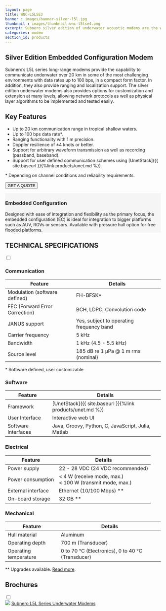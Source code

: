 ```yaml
---
layout: page
title: WNC-L5LSE3
banner : images/banner-silver-l5l.jpg
thumbnail : images/thumbnail-wnc-l5lse4.png
excerpt: Subnero silver edition of underwater acoustic modems are the workhorse communication nodes for use in general commercial deployments.
categories: modem
section_id: products
---
```


## Silver Edition Embedded Configuration Modem

Subnero’s L5L series long-range modems provide the capability to communicate underwater over 20 km in some of the most challenging environments with data rates up to 100 bps, in a compact form factor. In addition, they also provide ranging and localization support. The silver edition underwater modems also provides options for customization and extension at many levels, allowing network protocols as well as physical layer algorithms to be implemented and tested easily.

## Key Features

- Up to 20 km communication range in tropical shallow waters.
- Up to 100 bps data rate\*.
- Ranging functionality with 1 m precision.
- Doppler resilience of ±4 knots or better.
- Support for arbitrary waveform transmission as well as recording (passband, baseband).
- Support for user defined communication schemes using [UnetStack]({{ site.baseurl }}{%link products/unet.md %}).

\* Depending on channel conditions and reliability requirements.

<a href="mailto:sales@subnero.com"><button type="button">GET A QUOTE</button></a>

<div class='full' style='background: #f5f5f5'>

  <div class ='media product' >
    <img class = "align-self-start mr-3" alt="" src="{{site.baseurl}}/images/boxart-wnc-l5lse4.png"/>
    <div class='media-body product product-content'>
    <h3 style="text-transform: none;" id="surface">Embedded Configuration</h3>
        <p>Designed with ease of integration and flexibility as the primary focus, the embedded configuration (EC) is ideal for integration to bigger platforms such as AUV, ROVs or sensors. Available with pressure hull option for free flooded platforms.</p>
    </div>
  </div>
</div>

<div class='two spacing'></div>

<div class='wrap-collapsible'>
<h2 style="text-transform: none;" id="s_techspec">TECHNICAL SPECIFICATIONS</h2>
<input id ='tech-specs' class='toggle' type='checkbox'>
<label class='lbl-toggle' for='tech-specs'></label>
<div class='collapsible-content' markdown="1">


### Communication

| Feature                                | Details                                   |
| -------------------------------------- | ----------------------------------------- |
| Modulation (software defined)          | FH-BFSK\*                                 |
| FEC (Forward Error Correction)         | BCH, LDPC, Convolution code               |
| JANUS support                          | Yes, subject to operating frequency band  |
| Carrier frequency                      | 5 kHz                                     |
| Bandwidth                              | 1 kHz (4.5 - 5.5 kHz)                     |
| Source level                           | 185 dB re 1 µPa @ 1 m rms (nominal)       |

\* Software defined, user customizable
### Software

| Feature                                | Details                                   |
| -------------------------------------- | ----------------------------------------- |
| Framework                              | [UnetStack]({{ site.baseurl }}{%link products/unet.md %})|
| User Interface                         | Interactive web UI                        |
| Software Interfaces                    | Java, Groovy, Python, C, JavaScript, Julia, Matlab|

### Electrical

| Feature                                | Details                                   |
| -------------------------------------- | ----------------------------------------- |
| Power supply                           | 22 - 28 VDC (24 VDC recommended)          |
| Power consumption                      | < 4 W (receive mode, max.)<br>< 100 W (transmit mode, max.)|
| External interface                     | Ethernet (10/100 Mbps) \**                |
| On-board storage                       | 32 GB \**                                 |

### Mechanical

| Feature                                | Details                                   |
| -------------------------------------- | ----------------------------------------- |
| Hull material                          | Aluminum                                  |
| Operating depth                        | 700 m (Transducer)                        |
| Operating temperature                  | 0 to 70 °C (Electronics), 0 to 40 °C (Transducer)|

\** Upgrades available. [Read more](./accessories.md).

</div>
</div>

<div class='wrap-collapsible'>
  <h2>Brochures</h2>
  <input id ='compatibility' class='toggle' type='checkbox'>
  <label class='lbl-toggle' for='compatibility'></label>
  <div class='collapsible-content'>
<div class="brochure-container">
  <a href="{{site.baseurl}}/brochures/Subnero-LF-Modems.pdf" target="_blank"><img class="brochure-thumb" src="{{site.baseurl}}/brochures/modem6.jpg"></a>
  <a href="{{site.baseurl}}/brochures/Subnero-LF-Modems.pdf" target="_blank">Subnero L5L Series Underwater Modems</a>
</div>
</div>
</div>

